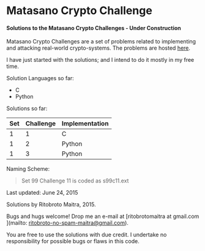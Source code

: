 # Matasano Crypto Challenge
#### Solutions to the Matasano Crypto Challenges - Under Construction

Matasano Crypto Challenges are a set of problems related to implementing and attacking real-world crypto-systems.
The problems are hosted [here](http://cryptopals.com).

I have just started with the solutions; and I intend to do it mostly in my free time.

Solution Languages so far:

* C
* Python

Solutions so far:

Set | Challenge | Implementation
--- | --------- | --------------
 1  |     1     | C
 1  |     2     | Python
 1  |     3     | Python

Naming Scheme:
> Set 99 Challenge 11 is coded as s99c11.ext

Last updated: June 24, 2015

Solutions by Ritobroto Maitra, 2015.

Bugs and hugs welcome!
Drop me an e-mail at [ritobrotomaitra at gmail.com ](mailto: ritobroto-no-spam-maitra@gmail.com).

You are free to use the solutions with due credit.
I undertake no responsibility for possible bugs or flaws in this code.
